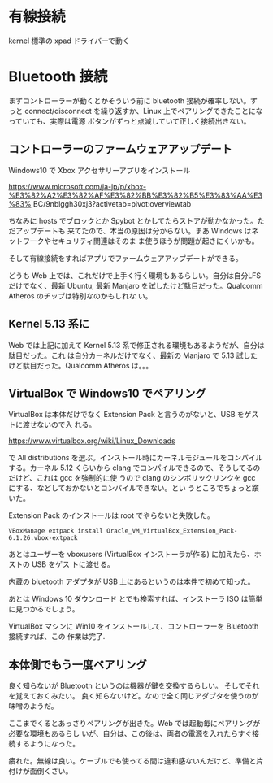 # 有線接続

kernel 標準の xpad ドライバーで動く

# Bluetooth 接続

まずコントローラーが動くとかそういう前に bluetooth 接続が確率しない。ずっと
connect/disconnect を繰り返すか、Linux 上でペアリングできたことになっていても、実際は電源
ボタンがずっと点滅していて正しく接続出きない。

## コントローラーのファームウェアアップデート

Windows10 で Xbox アクセサリーアプリをインストール

https://www.microsoft.com/ja-jp/p/xbox-%E3%82%A2%E3%82%AF%E3%82%BB%E3%82%B5%E3%83%AA%E3%83% BC/9nblggh30xj3?activetab=pivot:overviewtab

ちなみに hosts でブロックとか Spybot とかしてたらストアが動かなかった。ただアップデートも
来てたので、本当の原因は分からない。まあ Windows はネットワークやセキュリティ関連はそのま
ま使うほうが問題が起きにくいかも。

そして有線接続をすればアプリでファームウェアアップデートができる。

どうも Web 上では、これだけで上手く行く環境もあるらしい。自分は自分LFS だけでなく、最新
Ubuntu, 最新 Manjaro を試したけど駄目だった。Qualcomm Atheros のチップは特別なのかもしれな
い。

## Kernel 5.13 系に

Web では上記に加えて Kernel 5.13 系で修正される環境もあるようだが、自分は駄目だった。これ
は自分カーネルだけでなく、最新の Manjaro で 5.13 試したけど駄目だった。Qualcomm Atheros
は。。。

## VirtualBox で Windows10 でペアリング

VirtualBox は本体だけでなく Extension Pack と言うのがないと、USB をゲストに渡せないので入
れる。

https://www.virtualbox.org/wiki/Linux_Downloads

で All distributions を選ぶ。インストール時にカーネルモジュールをコンパイルする。カーネル
5.12 くらいから clang でコンパイルできるので、そうしてるのだけど、これは gcc を強制的に使
うので clang のシンボリックリンクを gcc にする、などしておかないとコンパイルできない。とい
うところでちょっと躓いた。

Extension Pack のインストールは root でやらないと失敗した。

```
VBoxManage extpack install Oracle_VM_VirtualBox_Extension_Pack-6.1.26.vbox-extpack
```

あとはユーザーを vboxusers (VirtualBox インストーラが作る) に加えたら、ホストの USB をゲス
トに渡せる。

内蔵の bluetooth アダプタが USB 上にあるというのは本件で初めて知った。

あとは Windows 10 ダウンロード とでも検索すれば、インストーラ ISO は簡単に見つかるでしょう。

VirtualBox マシンに Win10 をインストールして、コントローラーを Bluetooth 接続すれば、この
作業は完了.

## 本体側でもう一度ペアリング

良く知らないが Bluetooth というのは機器が鍵を交換するらしい。
そしてそれを覚えておくみたい。
良く知らないけど。なので全く同じアダプタを使うのが味噌のようだ。

ここまでくるとあっさりペアリングが出きた。Web では起動毎にペアリングが必要な環境もあるらし
いが、自分は、この後は、両者の電源を入れたらすぐ接続するようになった。

疲れた。無線は良い。ケーブルでも使ってる間は違和感ないんだけど、準備と片付けが面倒くさい。

<!-- vim: set tw=90 filetype=markdown : -->

